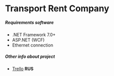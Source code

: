 # Transport Rent Company

##### Requirements software

  - .NET Framework 7.0+
  - ASP.NET (WCF)
  - Ethernet connection

##### Other info about project

  - [Trello](https://trello.com/b/vZxKTHys/transport-rent-company) **RUS**
